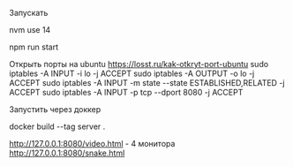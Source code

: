 Запускать 

nvm use 14

npm run start


Открыть порты на ubuntu
https://losst.ru/kak-otkryt-port-ubuntu
sudo iptables -A INPUT -i lo -j ACCEPT
sudo iptables -A OUTPUT -o lo -j ACCEPT
sudo iptables -A INPUT -m state --state ESTABLISHED,RELATED -j ACCEPT
sudo iptables -A INPUT -p tcp --dport 8080 -j ACCEPT


Запустить через доккер

docker build --tag server .


http://127.0.0.1:8080/video.html - 4 монитора
http://127.0.0.1:8080/snake.html